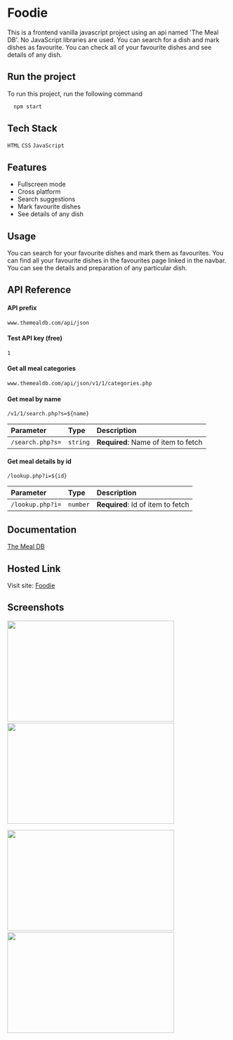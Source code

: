 # Foodie

This is a frontend vanilla javascript project using an api named 'The Meal DB'. No JavaScript libraries are used. You can search for a dish and mark dishes as favourite. You can check all of your favourite dishes and see details of any dish.


## Run the project

To run this project, run the following command

```bash
  npm start
```


## Tech Stack

 `HTML` `CSS` `JavaScript`


## Features

- Fullscreen mode
- Cross platform
- Search suggestions
- Mark favourite dishes
- See details of any dish


## Usage

You can search for your favourite dishes and mark them as favourites. You can find all your favourite dishes in the favourites page linked in the navbar. You can see the details and preparation of any particular dish.
## API Reference


#### API prefix
`www.themealdb.com/api/json`


#### Test API key (free)
`1`

#### Get all meal categories

`www.themealdb.com/api/json/v1/1/categories.php`

#### Get meal by name

`/v1/1/search.php?s=${name}`


| Parameter | Type     | Description                       |
| :-------- | :------- | :-------------------------------- |
| `/search.php?s=`      | `string` | **Required**: Name of item to fetch |

#### Get meal details by id

`/lookup.php?i=${id}`


| Parameter | Type     | Description                       |
| :-------- | :------- | :-------------------------------- |
| `/lookup.php?i=`      | `number` | **Required**: Id of item to fetch |



## Documentation

[The Meal DB](https://www.themealdb.com/api.php)


## Hosted Link

Visit site: [Foodie](https://antu99g.github.io/Foodie/)


## Screenshots

<img src="https://user-images.githubusercontent.com/114740896/204853516-428e5e48-b524-4106-83a3-d4d2daf21656.png" width="380" height="230">&emsp;&emsp;
<img src="https://user-images.githubusercontent.com/114740896/204853685-6b2ed389-bf08-4faa-8c41-b92a9a9839fe.png" width="380" height="230">

<img src="https://user-images.githubusercontent.com/114740896/204853806-d67d93df-c367-4938-8315-89dd62fa1441.png" width="380" height="230">&emsp;&emsp;
<img src="https://user-images.githubusercontent.com/114740896/204853949-92bfbb18-730c-4df2-8971-514d5c3d1cf5.png" width="380" height="230">
